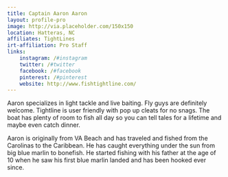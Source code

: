 ```yaml
---
title: Captain Aaron Aaron
layout: profile-pro
image: http://via.placeholder.com/150x150
location: Hatteras, NC
affiliates: TightLines
irt-affiliation: Pro Staff
links:
    instagram: /#instagram
    twitter: /#twitter
    facebook: /#facebook
    pinterest: /#pinterest
    website: http://www.fishtightline.com/
---
```

Aaron specializes in light tackle and live baiting. Fly guys are definitely welcome. Tightline is user friendly with pop up cleats for no snags. The boat has plenty of room to fish all day so you can tell tales for a lifetime and maybe even catch dinner. 
 
Aaron is originally from VA Beach and has traveled and fished from the Carolinas to the Caribbean. He has caught everything under the sun from big blue marlin to bonefish. He started fishing with his father at the age of 10 when he saw his first blue marlin landed and has been hooked ever since.
